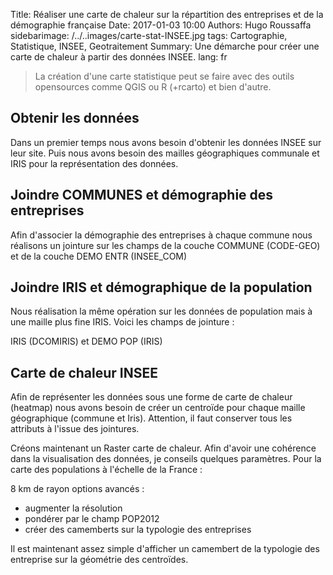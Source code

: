 Title: Réaliser une carte de chaleur sur la répartition des entreprises et de la démographie française
Date: 2017-01-03 10:00
Authors: Hugo Roussaffa
sidebarimage: /../..images/carte-stat-INSEE.jpg
tags: Cartographie, Statistique, INSEE, Geotraitement
Summary: Une démarche pour créer une carte de chaleur à partir des données INSEE.
lang: fr


> La création d'une carte statistique peut se faire avec des outils opensources comme QGIS ou R (+rcarto) et bien d'autre.

## Obtenir les données

Dans un premier temps nous avons besoin d'obtenir les données INSEE sur leur site. Puis nous avons besoin des mailles géographiques communale et IRIS pour la représentation des données.

## Joindre COMMUNES et démographie des entreprises

Afin d'associer la démographie des entreprises à chaque commune nous réalisons un jointure sur les champs de la couche COMMUNE (CODE-GEO) et de la couche DEMO ENTR (INSEE_COM)

## Joindre IRIS et démographique de la population

Nous réalisation la même opération sur les données de population mais à une maille plus fine IRIS. Voici les champs de jointure :

IRIS (DCOMIRIS) et DEMO POP (IRIS)

## Carte de chaleur INSEE

Afin de représenter les données sous une forme de carte de chaleur (heatmap) nous avons besoin de créer un centroïde pour chaque maille géographique (commune et Iris). Attention, il faut conserver tous les attributs à l'issue des jointures.

Créons maintenant un Raster carte de chaleur. Afin d'avoir une cohérence dans la visualisation des données, je conseils quelques paramètres. Pour la carte des populations à l'échelle de la France :

8 km de rayon
options avancés :

- augmenter la résolution
- pondérer par le champ POP2012
- créer des camemberts sur la typologie des entreprises

Il est maintenant assez simple d'afficher un camembert de la typologie des entreprise sur la géométrie des centroïdes.